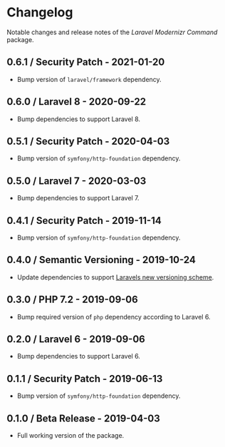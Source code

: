 # Changelog

Notable changes and release notes of the _Laravel Modernizr Command_ package.

## 0.6.1 / Security Patch - 2021-01-20
- Bump version of `laravel/framework` dependency.

## 0.6.0 / Laravel 8 - 2020-09-22
- Bump dependencies to support Laravel 8.

## 0.5.1 / Security Patch - 2020-04-03
- Bump version of `symfony/http-foundation` dependency.

## 0.5.0 / Laravel 7 - 2020-03-03
- Bump dependencies to support Laravel 7.

## 0.4.1 / Security Patch - 2019-11-14
- Bump version of `symfony/http-foundation` dependency.

## 0.4.0 / Semantic Versioning - 2019-10-24
- Update dependencies to support [Laravels new versioning scheme](https://laravel.com/docs/6.x/releases#versioning-scheme).

## 0.3.0 / PHP 7.2 - 2019-09-06
- Bump required version of `php` dependency according to Laravel 6.

## 0.2.0 / Laravel 6 - 2019-09-06
- Bump dependencies to support Laravel 6.

## 0.1.1 / Security Patch - 2019-06-13
- Bump version of `symfony/http-foundation` dependency.

## 0.1.0 / Beta Release - 2019-04-03
- Full working version of the package.
